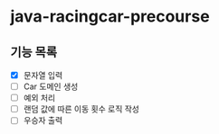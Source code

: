 # java-racingcar-precourse

## 기능 목록
- [x] 문자열 입력
- [ ] Car 도메인 생성
- [ ] 예외 처리
- [ ] 랜덤 값에 따른 이동 횟수 로직 작성
- [ ] 우승자 출력